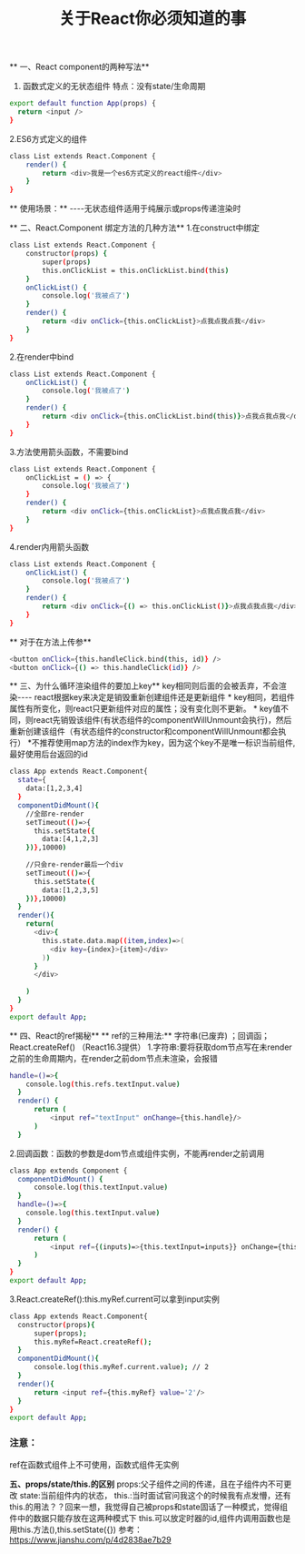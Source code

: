 ﻿---
title: 关于React你必须知道的事
---

** 一、React component的两种写法**
1. 函数式定义的无状态组件
特点：没有state/生命周期
```bash
export default function App(props) {
  return <input />
}
```
2.ES6方式定义的组件
```bash
class List extends React.Component {
    render() {
        return <div>我是一个es6方式定义的react组件</div>
    }
}
```
** 使用场景：**
----无状态组件适用于纯展示或props传递渲染时

** 二、React.Component 绑定方法的几种方法**
1.在construct中绑定
```bash
class List extends React.Component {
    constructor(props) {
        super(props)
        this.onClickList = this.onClickList.bind(this)
    }
    onClickList() {
        console.log('我被点了')
    }
    render() {
        return <div onClick={this.onClickList}>点我点我点我</div>
    }
}
```
2.在render中bind
```bash
class List extends React.Component {
    onClickList() {
        console.log('我被点了')
    }
    render() {
        return <div onClick={this.onClickList.bind(this)}>点我点我点我</div>
    }
}
```
3.方法使用箭头函数，不需要bind
```bash
class List extends React.Component {
    onClickList = () => {
        console.log('我被点了')
    }
    render() {
        return <div onClick={this.onClickList}>点我点我点我</div>
    }
}
```
4.render内用箭头函数
```bash
class List extends React.Component {
    onClickList() {
        console.log('我被点了')
    }
    render() {
        return <div onClick={() => this.onClickList()}>点我点我点我</div>
    }
}
```
** 对于在方法上传参**
```bash
<button onClick={this.handleClick.bind(this, id)} />
<button onClick={() => this.handleClick(id)} />
```
** 三、为什么循环渲染组件的要加上key**
key相同则后面的会被丢弃，不会渲染---- react根据key来决定是销毁重新创建组件还是更新组件
	* key相同，若组件属性有所变化，则react只更新组件对应的属性；没有变化则不更新。
	* key值不同，则react先销毁该组件(有状态组件的componentWillUnmount会执行)，然后重新创建该组件（有状态组件的constructor和componentWillUnmount都会执行）
	*不推荐使用map方法的index作为key，因为这个key不是唯一标识当前组件,最好使用后台返回的id
```bash
class App extends React.Component{
  state={
    data:[1,2,3,4]
  }
  componentDidMount(){
    //全部re-render
    setTimeout(()=>{
      this.setState({
        data:[4,1,2,3]     
    })},10000)
    
    //只会re-render最后一个div
    setTimeout(()=>{
      this.setState({
        data:[1,2,3,5]     
    })},10000)
  }
  render(){
    return(
      <div>{      
        this.state.data.map((item,index)=>(
          <div key={index}>{item}</div>
        ))
      }
      </div>
      
    )
  }
}
export default App;
```
** 四、React的ref揭秘**
** ref的三种用法:** 字符串(已废弃) ；回调函； React.createRef() （React16.3提供）
1.字符串:要将获取dom节点写在未render之前的生命周期内，在render之前dom节点未渲染，会报错
```bash
handle=()=>{
    console.log(this.refs.textInput.value)
  }
  render() {
      return (
          <input ref="textInput" onChange={this.handle}/>
      )
  }
```
2.回调函数：函数的参数是dom节点或组件实例，不能再render之前调用
```bash
class App extends Component {
  componentDidMount() {
      console.log(this.textInput.value)
  }
  handle=()=>{
    console.log(this.textInput.value)
  }
  render() {
      return (
          <input ref={(inputs)=>{this.textInput=inputs}} onChange={this.handle} />
      )
  }
}
export default App;
```
3.React.createRef():this.myRef.current可以拿到input实例
```bash
class App extends React.Component{
  constructor(props){
      super(props);
      this.myRef=React.createRef();
  }
  componentDidMount(){
      console.log(this.myRef.current.value); // 2
  }
  render(){
      return <input ref={this.myRef} value='2'/>
  }
}
export default App;
```

### **注意：**
ref在函数式组件上不可使用，函数式组件无实例

**五、props/state/this.的区别**
props:父子组件之间的传递，且在子组件内不可更改
state:当前组件内的状态，
this.:当时面试官问我这个的时候我有点发懵，还有this.的用法？？回来一想，我觉得自己被props和state固话了一种模式，觉得组件中的数据只能存放在这两种模式下
this.可以放定时器的id,组件内调用函数也是用this.方法(),this.setState({})
参考：https://www.jianshu.com/p/4d2838ae7b29



